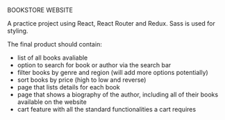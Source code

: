 BOOKSTORE WEBSITE

A practice project using React, React Router and Redux. Sass is used for styling.

The final product should contain:

- list of all books avaliable
- option to search for book or author via the search bar
- filter books by genre and region (will add more options potentially)
- sort books by price (high to low and reverse)
- page that lists details for each book
- page that shows a biography of the author, including all of their books available on the website
- cart feature with all the standard functionalities a cart requires
